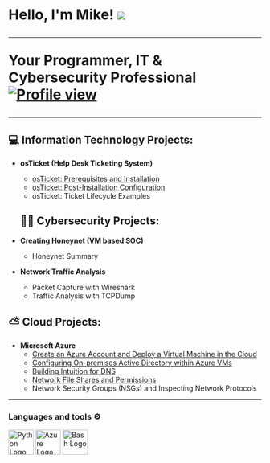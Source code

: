<h1>Hello, I'm Mike! <img src="https://raw.githubusercontent.com/MartinHeinz/MartinHeinz/master/wave.gif" <br/>
  
 
---
 Your Programmer</a>, IT & Cybersecurity Professional</a>
[![Profile view](https://komarev.com/ghpvc/?username=Afrocybersamurai&label=Profile%20views&color=0e75b6&style=flat)](https://github.com/Afrocybersamurai)

 ---

    

<h2>💻 Information Technology Projects:</h2>

- <b>osTicket (Help Desk Ticketing System)</b>
  - [osTicket: Prerequisites and Installation](https://github.com/Afrocybersamurai/osticket-prereqs)
  - [osTicket: Post-Installation Configuration](https://github.com/Afrocybersamurai/osTicket---Post-Configuration-Setup)
  - osTicket: Ticket Lifecycle Examples
 

  <h2>👨‍💻 Cybersecurity Projects:</h2>

- <b>Creating Honeynet (VM based SOC)</b>
  - Honeynet Summary

- <b>Network Traffic Analysis</b>
  - Packet Capture with Wireshark
  - Traffic Analysis with TCPDump

  
<h2>⛅ Cloud Projects:</h2>

- <b>Microsoft Azure</b>
  - [Create an Azure Account and Deploy a Virtual Machine in the Cloud](https://github.com/Afrocybersamurai/Azure-VM-create)
  - [Configuring On-premises Active Directory within Azure VMs](https://github.com/Afrocybersamurai/active-directory-azure)
  - [Building Intuition for DNS](https://github.com/Afrocybersamurai/Building-Intuition-DNS)
  - [Network File Shares and Permissions](https://github.com/Afrocybersamurai/Network-File-Shares-and-Permissions)
  - Network Security Groups (NSGs) and Inspecting Network Protocols 
   
---
### Languages and tools ⚙️
<!-- For more icons please follow  https://github.com/MikeCodesDotNET/ColoredBadges -->
<p>
 <img src="https://cdn.worldvectorlogo.com/logos/python-5.svg" alt="Python Logo" width="50" height="50"/>  <img src="https://cdn.worldvectorlogo.com/logos/azure-1.svg" alt="Azure Logo" width="50" height="50"/> <img src="https://cdn.worldvectorlogo.com/logos/bash-1.svg" alt="Bash Logo" width="50" height="50"/>

</p>



<!--
**** is a ✨ _special_ ✨ repository because its `README.md` (this file) appears on your GitHub profile.

Here are some ideas to get you started:

- 🔭 I’m currently working on ...
- 🌱 I’m currently learning ...
- 👯 I’m looking to collaborate on ...
- 🤔 I’m looking for help with ...
- 💬 Ask me about ...
- 📫 How to reach me: ...
- 😄 Pronouns: ...
- ⚡ Fun fact: ...
-->

